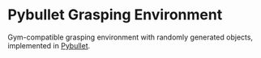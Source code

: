# Pybullet Grasping Environment

Gym-compatible grasping environment with randomly generated objects, implemented in [Pybullet](https://pybullet.org/wordpress/). 
